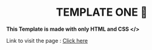 # <div align="center">TEMPLATE ONE 🚀</div> 

**This Template is made with only HTML and CSS </>**

Link to visit the page : [Click here](https://belmqadem.github.io/HTML-CSS-Template-One/)
